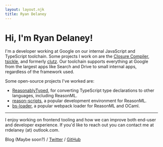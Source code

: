 ```yaml
---
layout: layout.njk
title: Ryan Delaney
---
```


# Hi, I'm Ryan Delaney!

I'm a developer working at Google on our internal JavaScript and TypeScript
toolchain. Some projects I work on are the [Closure Compiler](https://github.com/google/closure-compiler),
[tsickle](https://github.com/angular/tsickle), and formerly [clutz](https://github.com/angular/clutz).
Our toolchain supports everything at Google from the largest apps like Search and Drive to small
internal apps, regardless of the framework used.

Some open-source projects I've worked are:

- [ReasonablyTyped](https://github.com/rrdelaney/ReasonablyTyped), for converting TypeScript type declarations to
  other languages, including ReasonML.
- [reason-scripts](https://github.com/rrdelaney/reason-scripts), a popular development environment for ReasonML.
- [bs-loader](https://github.com/rrdelaney/bs-loader), a popular webpack loader for ReasonML and OCaml.

---

I enjoy working on frontend tooling and how we can improve both end-user and developer experience.
If you'd like to reach out you can contact me at rrdelaney (at) outlook.com.

Blog (Maybe soon?)
/
[Twitter](https://twitter.com/_rrdelaney)
/
[GitHub](https://github.com/rrdelaney)
